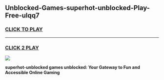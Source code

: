 
## Unblocked-Games-superhot-unblocked-Play-Free-ulqq7
<h3>
<a href="https://premium76.site?title=superhot-unblocked&ref=10A">CLICK TO PLAY</a></h3>
<hr>

<h3>
<a href="https://premium76.site?title=superhot-unblocked&ref=10A">CLICK 2 PLAY</a>
  
</h3>

<a href="https://premium76.site?title=superhot-unblocked&ref=10A"><img src="https://clearcache.store/games.png"></a>


**superhot-unblocked games unblocked: Your Gateway to Fun and Accessible Online Gaming**
